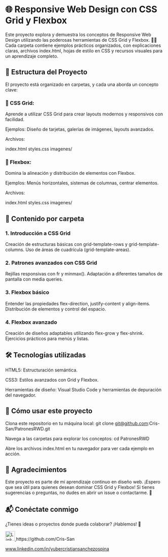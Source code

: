 # 🌐 Responsive Web Design con CSS Grid y Flexbox

Este proyecto explora y demuestra los conceptos de Responsive Web Design utilizando las poderosas herramientas de CSS Grid y Flexbox. 📐✨
Cada carpeta contiene ejemplos prácticos organizados, con explicaciones claras, archivos index.html, hojas de estilo en CSS y recursos visuales para un aprendizaje completo.

## 📁 Estructura del Proyecto

El proyecto está organizado en carpetas, y cada una aborda un concepto clave:

### 📂 CSS Grid:
Aprende a utilizar CSS Grid para crear layouts modernos y responsivos con facilidad.

Ejemplos: Diseño de tarjetas, galerías de imágenes, layouts avanzados.

Archivos:

index.html
styles.css
imagenes/

### 📂 Flexbox:
Domina la alineación y distribución de elementos con Flexbox.

Ejemplos: Menús horizontales, sistemas de columnas, centrar elementos.

Archivos:

index.html
styles.css
imagenes/

## 📜 Contenido por carpeta

### 1. Introducción a CSS Grid
Creación de estructuras básicas con grid-template-rows y grid-template-columns.
Uso de áreas de cuadrícula (grid-template-areas).
### 2. Patrones avanzados con CSS Grid
Rejillas responsivas con fr y minmax().
Adaptación a diferentes tamaños de pantalla con media queries.
### 3. Flexbox básico
Entender las propiedades flex-direction, justify-content y align-items.
Distribución de elementos y control del espacio.
### 4. Flexbox avanzado
Creación de diseños adaptables utilizando flex-grow y flex-shrink.
Ejercicios prácticos para menús y listas.

## 🛠️ Tecnologías utilizadas

HTML5: Estructuración semántica.

CSS3: Estilos avanzados con Grid y Flexbox.

Herramientas de diseño: Visual Studio Code y herramientas de depuración del navegador.

## 🚀 Cómo usar este proyecto
Clona este repositorio en tu máquina local:
git clone git@github.com:Cris-San/PatronesRWD.git

Navega a las carpetas para explorar los conceptos:
cd PatronesRWD

Abre los archivos index.html en tu navegador para ver cada ejemplo en acción.

## 🙌 Agradecimientos

Este proyecto es parte de mi aprendizaje continuo en diseño web. ¡Espero que sea útil para quienes desean dominar CSS Grid y Flexbox! Si tienes sugerencias o preguntas, no dudes en abrir un issue o contactarme. 🌟

## 📬 Conéctate conmigo
¿Tienes ideas o proyectos donde pueda colaborar? ¡Hablemos! 💬



<a href="www.linkedin.com/in/yubercristiansanchezospina" target="_blank">
  <img src="https://cdn-icons-png.flaticon.com/512/174/174857.png" alt="LinkedIn" width="30" height="30">
</a>
https://github.com/Cris-San

www.linkedin.com/in/yubercristiansanchezospina





